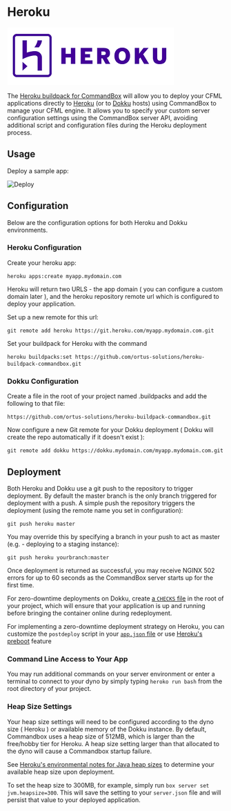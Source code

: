 # Heroku

![](../.gitbook/assets/heroku.png)

The [Heroku buildpack for CommandBox](https://github.com/ortus-solutions/heroku-buildpack-commandbox) will allow you to deploy your CFML applications directly to [Heroku](https://www.heroku.com/) (or to [Dokku](http://dokku.viewdocs.io/dokku/) hosts) using CommandBox to manage your CFML engine. It allows you to specify your custom server configuration settings using the CommandBox server API, avoiding additional script and configuration files during the Heroku deployment process.

## Usage

Deploy a sample app:

![Deploy](https://www.herokucdn.com/deploy/button.svg)

## Configuration

Below are the configuration options for both Heroku and Dokku environments.

### Heroku Configuration

Create your heroku app:

```
heroku apps:create myapp.mydomain.com
```

Heroku will return two URLS - the app domain ( you can configure a custom domain later ), and the heroku repository remote url which is configured to deploy your application.

Set up a new remote for this url:

```
git remote add heroku https://git.heroku.com/myapp.mydomain.com.git
```

Set your buildpack for Heroku with the command

```
heroku buildpacks:set https://github.com/ortus-solutions/heroku-buildpack-commandbox.git
```

### Dokku Configuration

Create a file in the root of your project named .buildpacks and add the following to that file:

```
https://github.com/ortus-solutions/heroku-buildpack-commandbox.git
```

Now configure a new Git remote for your Dokku deployment ( Dokku will create the repo automatically if it doesn't exist ):

```
git remote add dokku https://dokku.mydomain.com/myapp.mydomain.com.git
```

## Deployment

Both Heroku and Dokku use a git push to the repository to trigger deployment. By default the master branch is the only branch triggered for deployment with a push. A simple push the repository triggers the deployment (using the remote name you set in configuration):

```
git push heroku master
```

You may override this by specifying a branch in your push to act as master (e.g. - deploying to a staging instance):

```
git push heroku yourbranch:master
```

Once deployment is returned as successful, you may receive NGINX 502 errors for up to 60 seconds as the CommandBox server starts up for the first time.

For zero-downtime deployments on Dokku, create [a `CHECKS` file](http://dokku.viewdocs.io/dokku/deployment/zero-downtime-deploys/) in the root of your project, which will ensure that your application is up and running before bringing the container online during redeployment.

For implementing a zero-downtime deployment strategy on Heroku, you can customize the `postdeploy` script in your [`app.json` file](https://devcenter.heroku.com/articles/app-json-schema) or use [Heroku's preboot](https://devcenter.heroku.com/articles/preboot) feature

### Command Line Access to Your App

You may run additional commands on your server environment or enter a terminal to connect to your dyno by simply typing `heroko run bash` from the root directory of your project.

### Heap Size Settings

Your heap size settings will need to be configured according to the dyno size ( Heroku ) or available memory of the Dokku instance. By default, Commandbox uses a heap size of 512MB, which is larger than the free/hobby tier for Heroku. A heap size setting larger than that allocated to the dyno will cause a Commandbox startup failure.

See [Heroku's environmental notes for Java heap sizes](https://devcenter.heroku.com/articles/java-support#adjusting-environment-for-a-dyno-size) to determine your available heap size upon deployment.

To set the heap size to 300MB, for example, simply run `box server set jvm.heapsize=300`. This will save the setting to your `server.json` file and will persist that value to your deployed application.
